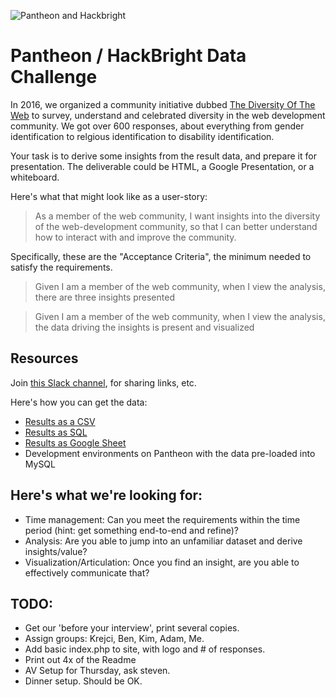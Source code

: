 ![Pantheon and Hackbright](https://raw.githubusercontent.com/pantheon-systems/hackbright/master/logos.png)

# Pantheon / HackBright Data Challenge

In 2016, we organized a community initiative dubbed [The Diversity Of The Web](https://github.com/drupaldiversity/diversity-of-the-web) to survey, understand and celebrated diversity in the web development community.  We got over 600 responses, about everything from gender identification to relgious identification to disability identification.

Your task is to derive some insights from the result data, and prepare it for presentation.  The deliverable could be HTML, a Google Presentation, or a whiteboard.

Here's what that might look like as a user-story:

> As a member of the web community, I want insights into the diversity of the web-development community, so that I can better understand how to interact with and improve the community.

Specifically, these are the "Acceptance Criteria", the minimum needed to satisfy the requirements.

> Given I am a member of the web community, when I view the analysis, there are three insights presented

> Given I am a member of the web community, when I view the analysis, the data driving the insights is present and visualized

## Resources

Join [this Slack channel](https://diversityoftheweb.slack.com/shared_invite/MTY5NjYwNDQyNDA0LTE0OTIyMDk2MjktNDc4MmMxMTY2OQ), for sharing links, etc.

Here's how you can get the data:

* [Results as a CSV](https://raw.githubusercontent.com/pantheon-systems/hackbright/master/cleaned_response_data_4_13_17.csv)
* [Results as SQL](https://raw.githubusercontent.com/pantheon-systems/hackbright/master/cleaned_response_data_4_13_17.sql)
* [Results as Google Sheet](https://docs.google.com/spreadsheets/d/1PYJk_vx6eOO2cosqywD0-ZhQM6Eki8RA0r_F2tw9V4I/edit#gid=1641068829)
* Development environments on Pantheon with the data pre-loaded into MySQL

## Here's what we're looking for:

* Time management: Can you meet the requirements within the time period (hint: get something end-to-end and refine)?
* Analysis: Are you able to jump into an unfamiliar dataset and derive insights/value?
* Visualization/Articulation: Once you find an insight, are you able to effectively communicate that?

## TODO:
* Get our 'before your interview', print several copies.
* Assign groups: Krejci, Ben, Kim, Adam, Me.
* Add basic index.php to site, with logo and # of responses.
* Print out 4x of the Readme
* AV Setup for Thursday, ask steven.
* Dinner setup.  Should be OK.
